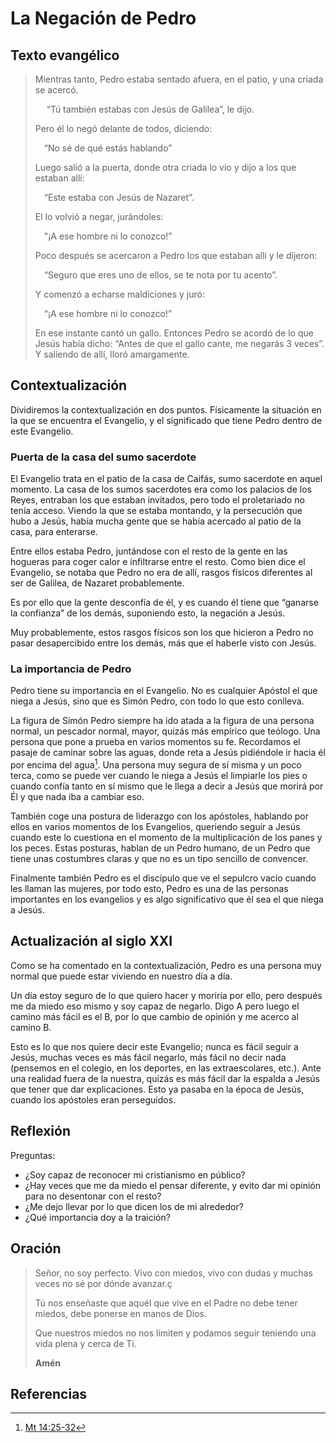 # La Negación de Pedro

## Texto evangélico

> Mientras tanto, Pedro estaba sentado afuera, en el patio, y una criada se acercó.
>
>&emsp; “Tú también estabas con Jesús de Galilea”, le dijo.
>
> Pero él lo negó delante de todos, diciendo:
>
> &emsp;“No sé de qué estás hablando”
>
> Luego salió a la puerta, donde otra criada lo vio y dijo a los que estaban allí:
>
> &emsp;“Este estaba con Jesús de Nazaret”.
>
>El lo volvió a negar, jurándoles:
>
> &emsp;"¡A ese hombre ni lo conozco!”
>
>Poco después se acercaron a Pedro los que estaban allí y le dijeron:
>
> &emsp;“Seguro que eres uno de ellos, se te nota por tu acento”.
>
>Y comenzó a echarse maldiciones y juró:
>
>&emsp;“¡A ese hombre ni lo conozco!”
>
>En ese instante cantó un gallo. Entonces Pedro se acordó de lo que Jesús había dicho: “Antes de que el gallo cante, me negarás 3 veces”. Y saliendo de allí, lloró amargamente.

## Contextualización

Dividiremos la contextualización en dos puntos. Físicamente la situación en la que se encuentra el Evangelio, y el significado que tiene Pedro dentro de este Evangelio.

### Puerta de la casa del sumo sacerdote

El Evangelio trata en el patio de la casa de Caifás, sumo sacerdote en aquel momento. La casa de los sumos sacerdotes era como los palacios de los Reyes, entraban los que estaban invitados, pero todo el proletariado no tenía acceso. Viendo la que se estaba montando, y la persecución que hubo a Jesús, había mucha gente que se había acercado al patio de la casa, para enterarse.

Entre ellos estaba Pedro, juntándose con el resto de la gente en las hogueras para coger calor e infiltrarse entre el resto. Como bien dice el Evangelio, se notaba que Pedro no era de allí, rasgos físicos diferentes al ser de Galilea, de Nazaret probablemente.

Es por ello que la gente desconfía de él, y es cuando él tiene que “ganarse la confianza” de los demás, suponiendo esto, la negación a Jesús.

Muy probablemente, estos rasgos físicos son los que hicieron a Pedro no pasar desapercibido entre los demás, más que el haberle visto con Jesús.

### La importancia de Pedro

Pedro tiene su importancia en el Evangelio. No es cualquier Apóstol el que niega a Jesús, sino que es Simón Pedro, con todo lo que esto conlleva.

La figura de Simón Pedro siempre ha ido atada a la figura de una persona normal, un pescador normal, mayor, quizás más empírico que teólogo. Una persona que pone a prueba en varios momentos su fe. Recordamos el pasaje de caminar sobre las aguas, donde reta a Jesús pidiéndole ir hacia él por encima del agua[^1]. Una persona muy segura de sí misma y un poco terca, como se puede ver cuando le niega a Jesús el limpiarle los pies o cuando confía tanto en sí mismo que le llega a decir a Jesús que morirá por Él y que nada iba a cambiar eso.

También coge una postura de liderazgo con los apóstoles, hablando por ellos en varios momentos de los Evangelios, queriendo seguir a Jesús cuando este lo cuestiona en el momento de la multiplicación de los panes y los peces. Estas posturas, hablan de un Pedro humano, de un Pedro que tiene unas costumbres claras y que no es un tipo sencillo de convencer.

Finalmente también Pedro es el discípulo que ve el sepulcro vacío cuando les llaman las mujeres, por todo esto, Pedro es una de las personas importantes en los evangelios y es algo significativo que él sea el que niega a Jesús.

## Actualización al siglo XXI

Como se ha comentado en la contextualización, Pedro es una persona muy normal que puede estar viviendo en nuestro día a día.

Un día estoy seguro de lo que quiero hacer y moriría por ello, pero después me da miedo eso mismo y soy capaz de negarlo. Digo A pero luego el camino más fácil es el B, por lo que cambio de opinión y me acerco al camino B.

Esto es lo que nos quiere decir este Evangelio; nunca es fácil seguir a Jesús, muchas veces es más fácil negarlo, más fácil no decir nada (pensemos en el colegio, en los deportes, en las extraescolares, etc.). Ante una realidad fuera de la nuestra, quizás es más fácil dar la espalda a Jesús que tener que dar explicaciones. Esto ya pasaba en la época de Jesús, cuando los apóstoles eran perseguidos.

## Reflexión

Preguntas:

- ¿Soy capaz de reconocer mi cristianismo en público?
- ¿Hay veces que me da miedo el pensar diferente, y evito dar mi opinión para no desentonar con el resto?
- ¿Me dejo llevar por lo que dicen los de mi alrededor?
- ¿Qué importancia doy a la traición?

## Oración

>Señor, no soy perfecto. Vivo con miedos, vivo con dudas y muchas veces no sé por dónde avanzar.ç
>
>Tú nos enseñaste que aquél que vive en el Padre no debe tener miedos, debe ponerse en manos de Dios.
>
>Que nuestros miedos no nos limiten y podamos seguir teniendo una vida plena y cerca de Ti.
>
>**Amén**

## Referencias

[^1]: [Mt 14:25-32](./bibliografia.md#mateo-1425-32)